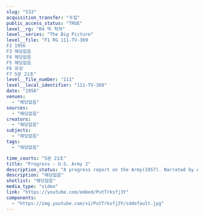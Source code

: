 ```yaml
---
slug: "533"
acquisition_transfer: "수집"
public_access_status: "TRUE"
level__rg: "R4 빅 픽쳐"
level__series: "The Big Picture"
level__file: "F1 RG 111-TV-369
F2 1956
F3 해당없음
F4 해당없음
F5 해당없음
F6 유성
F7 5분 21초"
level__file_number: "111"
level__local_identifier: "111-TV-369"
date: "1956"
venues: 
  - "해당없음"
sources: 
  - "해당없음"
creators: 
  - "해당없음"
subjects: 
  - "해당없음"
tags: 
  - "해당없음"

time_courts: "5분 21초"
title: "Progress - U.S. Army 2"
description_status: "A progress report on the Army(1957). Narrated by Alexander Scourby. It features music scored by the U.S. Army Field Band."
description: "해당없음"
shotlist: "해당없음"
media_type: "video"
link: "https://youtube.com/embed/PutTrksfj3Y"
components: 
  - "https://img.youtube.com/vi/PutTrksfj3Y/sddefault.jpg"
---
```

